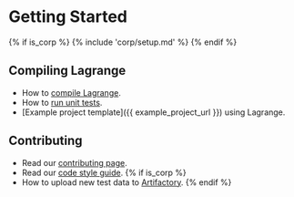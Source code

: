# Getting Started

{% if is_corp %}
{% include 'corp/setup.md' %}
{% endif %}

## Compiling Lagrange

- How to [compile Lagrange](build.md).
- How to [run unit tests](dev/unit-tests.md).
- [Example project template]({{ example_project_url }}) using Lagrange.

## Contributing

- Read our [contributing page](dev/contribute.md).
- Read our [code style guide](dev/code-style.md).
{% if is_corp %}
- How to upload new test data to [Artifactory](../corp/dev/artifactory.md).
{% endif %}
